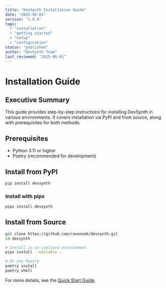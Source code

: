 ```yaml
---
title: "DevSynth Installation Guide"
date: "2025-06-01"
version: "1.0.0"
tags:
  - "installation"
  - "getting started"
  - "setup"
  - "configuration"
status: "published"
author: "DevSynth Team"
last_reviewed: "2025-06-01"
---
```


# Installation Guide

## Executive Summary

This guide provides step-by-step instructions for installing DevSynth in various environments. It covers installation via PyPI and from source, along with prerequisites for both methods.

## Prerequisites
- Python 3.11 or higher
- Poetry (recommended for development)

## Install from PyPI
```bash
pip install devsynth
```

### Install with pipx

```bash
pipx install devsynth
```

## Install from Source
```bash
git clone https://github.com/ravenoak/devsynth.git
cd devsynth

# Install in an isolated environment
pipx install --editable .

# Or use Poetry
poetry install
poetry shell
```

For more details, see the [Quick Start Guide](../getting_started/quick_start_guide.md).
